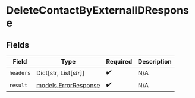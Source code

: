 # DeleteContactByExternalIDResponse


## Fields

| Field                                              | Type                                               | Required                                           | Description                                        |
| -------------------------------------------------- | -------------------------------------------------- | -------------------------------------------------- | -------------------------------------------------- |
| `headers`                                          | Dict[str, List[*str*]]                             | :heavy_check_mark:                                 | N/A                                                |
| `result`                                           | [models.ErrorResponse](../models/errorresponse.md) | :heavy_check_mark:                                 | N/A                                                |